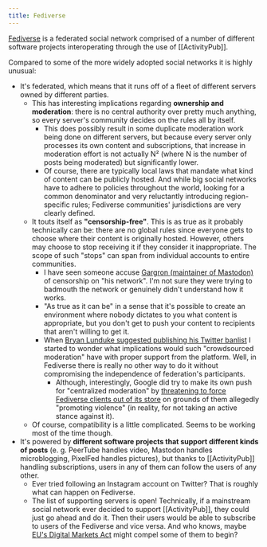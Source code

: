 ```yaml
---
title: Fediverse
---
```


[Fediverse](https://fediverse.party/) is a federated social network comprised of a number of different software projects interoperating through the use of [[ActivityPub]].

Compared to some of the more widely adopted social networks it is highly unusual:

* It's federated, which means that it runs off of a fleet of different servers owned by different parties.
  * This has interesting implications regarding **ownership and moderation**: there is no central authority over pretty much anything, so every server's community decides on the rules all by itself.
    * This does possibly result in some duplicate moderation work being done on different servers, but because every server only processes its own content and subscriptions, that increase in moderation effort is not actually N² (where N is the number of posts being moderated) but significantly lower.
    * Of course, there are typically local laws that mandate what kind of content can be publicly hosted. And while big social networks have to adhere to policies throughout the world, looking for a common denominator and very reluctantly introducing region-specific rules; Fediverse communities' jurisdictions are very clearly defined.
  * It touts itself as **"censorship-free"**. This is as true as it probably technically can be: there are no global rules since everyone gets to choose where their content is originally hosted. However, others may choose to stop receiving it if they consider it inappropriate. The scope of such "stops" can span from individual accounts to entire communities.
    * I have seen someone accuse [Gargron (maintainer of Mastodon)](https://mastodon.social/@Gargron) of censorship on "his network". I'm not sure they were trying to badmouth the network or genuinely didn't understand how it works.
    * "As true as it can be" in a sense that it's possible to create an environment where nobody dictates to you what content is appropriate, but you don't get to push your content to recipients that aren't willing to get it.
    * When [Bryan Lunduke suggested publishing his Twitter banlist](https://www.youtube.com/watch?v=mZrlEulss6Q&t=10m25s) I started to wonder what implications would such "crowdsourced moderation" have with proper support from the platform. Well, in Fediverse there is really no other way to do it without compromising the independence of federation's participants.
      * Although, interestingly, Google did try to make its own push for "centralized moderation" by [threatening to force Fediverse clients out of its store](https://qoto.org/@freemo/104765288863293481) on grounds of them allegedly "promoting violence" (in reality, for not taking an active stance against it).
  * Of course, compatibility is a little complicated. Seems to be working most of the time though.
* It's powered by **different software projects that support different kinds of posts** (e. g. PeerTube handles video, Mastodon handles microblogging, PixelFed handles pictures), but thanks to [[ActivityPub]] handling subscriptions, users in any of them can follow the users of any other.
  * Ever tried following an Instagram account on Twitter? That is roughly what can happen on Fediverse.
  * The list of supporting servers is open! Technically, if a mainstream social network ever decided to support [[ActivityPub]], they could just go ahead and do it. Then their users would be able to subscribe to users of the Fediverse and vice versa. And who knows, maybe [EU's Digital Markets Act](https://ec.europa.eu/info/strategy/priorities-2019-2024/europe-fit-digital-age/digital-markets-act-ensuring-fair-and-open-digital-markets_en) might compel some of them to begin?
